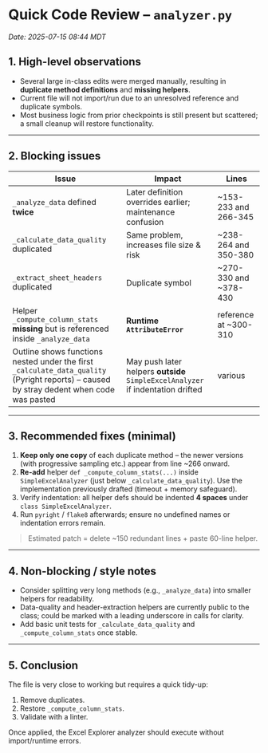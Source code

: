 # Quick Code Review – `analyzer.py`

_Date: 2025-07-15 08:44 MDT_

## 1. High-level observations

* Several large in-class edits were merged manually, resulting in **duplicate method definitions** and **missing helpers**.
* Current file will not import/run due to an unresolved reference and duplicate symbols.
* Most business logic from prior checkpoints is still present but scattered; a small cleanup will restore functionality.

---

## 2. Blocking issues

| Issue | Impact | Lines |
|-------|--------|-------|
| `_analyze_data` defined **twice** | Later definition overrides earlier; maintenance confusion | ~153-233 and 266-345 |
| `_calculate_data_quality` duplicated | Same problem, increases file size & risk | ~238-264 and 350-380 |
| `_extract_sheet_headers` duplicated | Duplicate symbol | ~270-330 and ~378-430 |
| Helper `_compute_column_stats` **missing** but is referenced inside `_analyze_data` | **Runtime `AttributeError`** | reference at ~300-310 |
| Outline shows functions nested under the first `_calculate_data_quality` (Pyright reports) – caused by stray dedent when code was pasted | May push later helpers **outside** `SimpleExcelAnalyzer` if indentation drifted | various |

---

## 3. Recommended fixes (minimal)

1. **Keep only one copy** of each duplicate method – the newer versions (with progressive sampling etc.) appear from line ~266 onward.
2. **Re-add** helper `def _compute_column_stats(...)` inside `SimpleExcelAnalyzer` (just below `_calculate_data_quality`). Use the implementation previously drafted (timeout + memory safeguard).
3. Verify indentation: all helper defs should be indented **4 spaces** under `class SimpleExcelAnalyzer`.
4. Run `pyright` / `flake8` afterwards; ensure no undefined names or indentation errors remain.

> Estimated patch = delete ~150 redundant lines + paste 60-line helper.

---

## 4. Non-blocking / style notes

* Consider splitting very long methods (e.g., `_analyze_data`) into smaller helpers for readability.
* Data-quality and header-extraction helpers are currently public to the class; could be marked with a leading underscore in calls for clarity.
* Add basic unit tests for `_calculate_data_quality` and `_compute_column_stats` once stable.

---

## 5. Conclusion

The file is very close to working but requires a quick tidy-up:

1. Remove duplicates.
2. Restore `_compute_column_stats`.
3. Validate with a linter.

Once applied, the Excel Explorer analyzer should execute without import/runtime errors.
